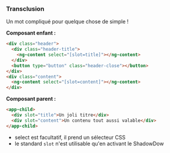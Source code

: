 ### Transclusion

Un mot compliqué pour quelque chose de simple !

**Composant enfant&nbsp;:**
```html
<div class="header">
  <div class="header-title">
    <ng-content select="[slot=title]"></ng-content>
  </div>
  <button type="button" class="header-close"></button>
</div>
<div class="content">
  <ng-content select="[slot=content]"></ng-content>
</div>
```

**Composant parent&nbsp;:**
```html
<app-child>
  <div slot="title">Un joli titre</div>
  <div slot="content">Un contenu tout aussi valable</div>
</app-child>
```

- select est facultatif, il prend un sélecteur CSS
- le standard `slot` n'est utilisable qu'en activant le ShadowDow
